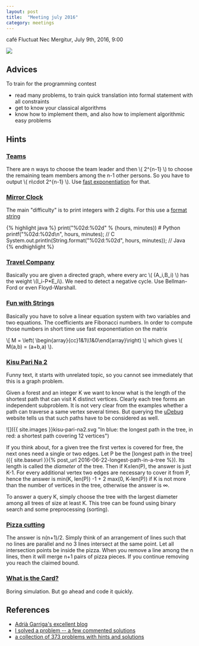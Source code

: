 ```yaml
---
layout: post
title:  "Meeting july 2016"
category: meetings
---
```


café Fluctuat Nec Mergitur, July 9th, 2016, 9:00


![](http://fluctuat-cafe.paris/wp-content/uploads/2016/02/logo-fluctuat-nec-mergitur.png)

## Advices

To train for the programming contest
- read many problems, to train quick translation into formal statement with all constraints
- get to know your classical algorithms
- know how to implement them, and also how to implement algorithmic easy problems

## Hints

### [Teams](https://uva.onlinejudge.org/index.php?option=com_onlinejudge&Itemid=8&page=show_problem&problem=2656)

There are n ways to choose the team leader and then \\( 2^{n-1} \\) to choose the remaining team members among the n-1 other persons.
So you have to output \\( n\\cdot 2^{n-1} \\). Use [fast exponentiation](https://en.wikipedia.org/wiki/Exponentiation_by_squaring) for that.

### [Mirror Clock](https://uva.onlinejudge.org/index.php?option=com_onlinejudge&Itemid=35&category=439&page=show_problem&problem=2697)

The main "difficulty" is to print integers with 2 digits. For this use a [format string](http://www.dotnetperls.com/format)

{% highlight java %}
print("%02d:%02d" % (hours, minutes))                            # Python
printf("%02d:%02d\n", hours, minutes);                           // C
System.out.println(String.format("%02d:%02d", hours, minutes));  // Java
{% endhighlight %}

### [Travel Company](https://uva.onlinejudge.org/index.php?option=com_onlinejudge&Itemid=8&page=show_problem&problem=2985)

Basically you are given a directed graph, where every arc \\( (A_i,B_i) \\) has the weight \\(I_i-P*E_i\\). We need to detect a negative cycle.
Use Bellman-Ford or even Floyd-Warshall.

### [Fun with Strings](https://uva.onlinejudge.org/index.php?option=onlinejudge&page=show_problem&problem=3196)

Basically you have to solve a linear equation system with two variables and two equations.
The coefficients are Fibonacci numbers.  In order to compute those numbers in short time use fast exponentiation on the matrix

\\[
    M = \\left( \\begin{array}{cc}1&1\\\\1&0\\end{array}\\right)
\\]
which gives \\( M(a,b) = (a+b,a) \\).

### [Kisu Pari Na 2](https://uva.onlinejudge.org/index.php?option=com_onlinejudge&Itemid=8&category=25&page=show_problem&problem=3868)

Funny text, it starts with unrelated topic, so you cannot see immediately that this is a graph problem.

Given a forest and an integer K we want to know what is the length of the shortest path that can visit K distinct vertices.
Clearly each tree forms an independent subproblem.  It is not very clear from the examples whether a path can traverse a same vertex several times.  But querying the [uDebug](https://www.udebug.com/UVa/12437) website tells us that such paths have to be considered as well.

![]({{ site.images }}kisu-pari-na2.svg "In blue: the longest path in the tree, in red: a shortest path covering 12 vertices")

If you think about, for a given tree the first vertex is covered for free, the next ones need a single or two edges.  Let P be the [longest path in the tree]({{ site.baseurl  }}{% post_url 2016-06-22-longest-path-in-a-tree %}).  Its length is called the *diameter* of the tree. Then if K≤len(P), the answer is just K-1. For every additional vertex two edges are necessary to cover it from P, hence the answer is min(K, len(P)) -1 + 2 max(0, K-len(P)) if K is not more than the number of vertices in the tree, otherwise the answer is ∞.

To answer a query K, simply choose the tree with the largest diameter among all trees of size at least K.  This tree can be found using binary search and some preprocessing (sorting).

### [Pizza cutting](https://uva.onlinejudge.org/index.php?option=onlinejudge&page=show_problem&problem=1020)

The answer is n(n+1)/2. Simply think of an arrangement of lines such that no lines are parallel and no 3 lines intersect at the same point.  Let all intersection points be inside the pizza. When you remove a line among the n lines, then it will merge n+1 pairs of pizza pieces.  If you continue removing you reach the claimed bound.

### [What is the Card?](https://uva.onlinejudge.org/index.php?option=onlinejudge&page=show_problem&problem=1587)

Boring simulation. But go ahead and code it quickly.

## References

- [Adrià Garriga's excellent blog](http://agarri.ga/tags/swerc/)
- [I solved a problem -- a few commented solutions](http://isolvedaproblem.blogspot.fr/)
- [a collection of 373 problems with hints and solutions](http://jp1000.site50.net/acm/2.0/)

